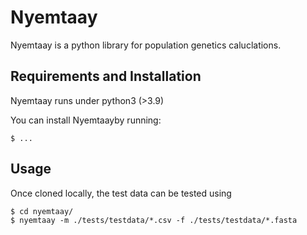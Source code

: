 # Nyemtaay

Nyemtaay is a python library for population genetics caluclations.

## Requirements and Installation
Nyemtaay runs under python3 (>3.9) 

You can install Nyemtaayby running:

	$ ...
	
## Usage
Once cloned locally, the test data can be tested using 

	$ cd nyemtaay/
	$ nyemtaay -m ./tests/testdata/*.csv -f ./tests/testdata/*.fasta
